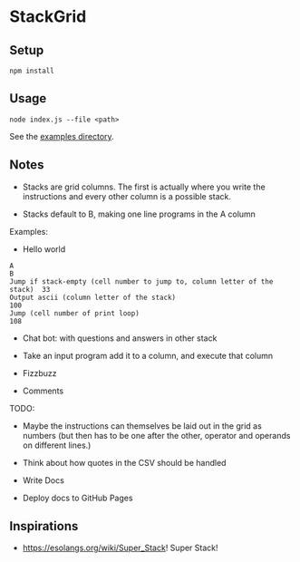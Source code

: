 # StackGrid

## Setup

```shell
npm install
```

## Usage

```shell
node index.js --file <path>
```

See the [examples directory](./examples/).

## Notes

- Stacks are grid columns. The first is actually where you write the instructions and every other column is a possible stack.

- Stacks default to B, making one line programs in the A column

Examples:

- Hello world

```
A                                                                         B
Jump if stack-empty (cell number to jump to, column letter of the stack)  33
Output ascii (column letter of the stack)                                 100
Jump (cell number of print loop)                                          108
```

- Chat bot: with questions and answers in other stack

- Take an input program add it to a column, and execute that column

- Fizzbuzz

- Comments

TODO:

- Maybe the instructions can themselves be laid out in the grid as numbers (but then has to be one after the other, operator and operands on different lines.)

- Think about how quotes in the CSV should be handled

- Write Docs

- Deploy docs to GitHub Pages

## Inspirations

- <https://esolangs.org/wiki/Super_Stack>! Super Stack!
